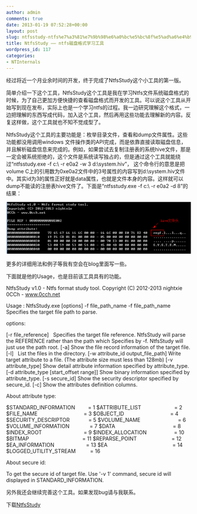 ```yaml
---
author: admin
comments: true
date: 2013-01-19 07:52:28+00:00
layout: post
slug: ntfsstudy-ntfs%e7%a3%81%e7%9b%98%e6%a0%bc%e5%bc%8f%e5%ad%a6%e4%b9%a0%e5%b7%a5%e5%85%b7
title: NtfsStudy —— ntfs磁盘格式学习工具
wordpress_id: 117
categories:
- NTInternals
---
```


经过将近一个月业余时间的开发，终于完成了NtfsStudy这个小工具的第一版。

简单介绍一下这个工具，NtfsStudy这个工具是我在学习Ntfs文件系统磁盘格式的时候，为了自己更加方便快捷的查看磁盘格式而开发的工具。可以说这个工具从开始写到现在发布，实际上也是一个学习ntfs的过程。我一边研究理解这个格式，一边把理解的东西写成代码，加入这个工具，然后再用这些功能去理解新的内容。反复这样做，这个工具就也不知不觉成型了。

NtfsStudy这个工具的主要功能是：枚举目录文件，查看和dump文件属性。这些功能都没用调用windows 文件操作类的API完成，而是依靠直接读取磁盘信息，并且解析磁盘信息来完成的。例如，如果尝试去复制注册表的系统hive文件，那是一定会被系统拒绝的，这个文件是系统读写独占的，但是通过这个工具就能绕过“ntfsstudy.exe -f c:\ -r e0a2 -w 3 d:\system.hiv”， 这个命令行的意思是把volume C上的引用数为0xe0a2文件中的3号属性的内容写到d:\system.hiv文件中。其实id为3的属性正好就是data属性，也就是文件本身的内容。这样就可以dump不能读的注册表hive文件了。下面是“ntfsstudy.exe -f c:\ -r e0a2 -d 8”的结果：

[![ntfs_hive](/uploads/2013/01/ntfs_hive.png)](/uploads/2013/01/ntfs_hive.png)

更多的详细用法和例子等我有空会在blog里面写一些。

下面就是他的Usage，也是目前该工具具有的功能。

NtfsStudy v1.0 - Ntfs format study tool.
Copyright (C) 2012-2013 nightxie
0CCh - www.0cch.net

Usage : NtfsStudy.exe [options] -f file_path_name
-f file_path_name Specifies the target file path to parse.

options:


[-r file_reference]   Specifies the target file reference.
NtfsStudy will parse the REFERENCE rather than the path which
Specifies by -f. NtfsStudy will just use the path root.
[-a] Show the file record information of the target file.
[-l]   List the files in the directory.
[-w attribute_id output_file_path] Write target attribute to a file.
(The attribute size must less than 128mb)
[-v attribute_type] Show detail attribute information specified by attribute_type.
[-d attribute_type [start_offset range]] Show binary information specified by attribute_type.
[-s secure_id] Show the security descriptor specified by secure_id.
[-c] Show the attributes definition columns.


About attribute type:


$STANDARD_INFORMATION         = 1
$ATTRIBUTE_LIST                       = 2
$FILE_NAME                                = 3
$OBJECT_ID                                = 4
$SECURITY_DESCRIPTOR             = 5
$VOLUME_NAME                          = 6
$VOLUME_INFORMATION              = 7
$DATA                                        = 8
$INDEX_ROOT                             = 9
$INDEX_ALLOCATION                   = 10
$BITMAP                                     = 11
$REPARSE_POINT                        = 12
$EA_INFORMATION                      = 13
$EA                                             = 14
$LOGGED_UTILITY_STREAM          = 16


About secure id:


To get the secure id of target file.
Use '-v 1' command, secure id will displayed in STANDARD_INFORMATION.


另外我还会继续完善这个工具。如果发现bug请与我联系。

下载[NtfsStudy](/uploads/2013/01/NtfsStudy.zip)[
](/uploads/2013/01/NtfsStudy.zip)
